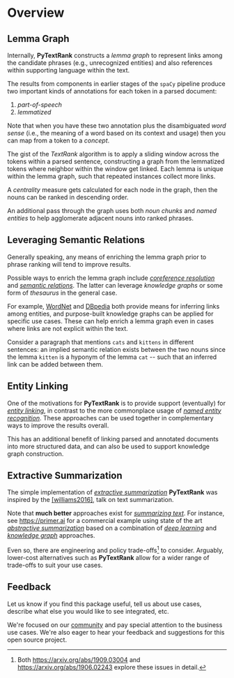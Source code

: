 # Overview

## Lemma Graph

Internally, **PyTextRank** constructs a *lemma graph* to represent
links among the candidate phrases (e.g., unrecognized entities) and
also references within supporting language within the text.


The results from components in earlier stages of the `spaCy` pipeline
produce two important kinds of annotations for each token in a parsed
document:

  1. *part-of-speech*
  2. *lemmatized*

Note that when you have these two annotation plus the disambiguated
*word sense* (i.e., the meaning of a word based on its context and
usage) then you can map from a token to a *concept*.

The gist of the *TextRank* algorithm is to apply a sliding window
across the tokens within a parsed sentence, constructing a graph from
the lemmatized tokens where neighbor within the window get linked.
Each lemma is unique within the lemma graph, such that repeated
instances collect more links.

A *centrality* measure gets calculated for each node in the graph,
then the nouns can be ranked in descending order.

An additional pass through the graph uses both *noun chunks* and
*named entities* to help agglomerate adjacent nouns into ranked
phrases.


## Leveraging Semantic Relations

Generally speaking, any means of enriching the lemma graph prior to
phrase ranking will tend to improve results.

Possible ways to enrich the lemma graph include
[*coreference resolution*](http://nlpprogress.com/english/coreference_resolution.html)
and
[*semantic relations*](https://en.wikipedia.org/wiki/Hyponymy_and_hypernymy).
The latter can leverage *knowledge graphs* or some form of *thesaurus*
in the general case.

For example,
[WordNet](https://spacy.io/universe/project/spacy-wordnet)
and
[DBpedia](https://wiki.dbpedia.org/)
both provide means for inferring links among entities, and
purpose-built knowledge graphs can be applied for specific use cases.
These can help enrich a lemma graph even in cases where links are not
explicit within the text.

Consider a paragraph that mentions `cats` and `kittens` in different
sentences: an implied semantic relation exists between the two nouns
since the lemma `kitten` is a hyponym of the lemma `cat` -- such that
an inferred link can be added between them.


## Entity Linking

One of the motivations for **PyTextRank** is to provide support (eventually) for
[*entity linking*](http://nlpprogress.com/english/entity_linking.html),
in contrast to the more commonplace usage of
[*named entity recognition*](http://nlpprogress.com/english/named_entity_recognition.html).
These approaches can be used together in complementary ways to improve
the results overall.

This has an additional benefit of linking parsed and annotated
documents into more structured data, and can also be used to support
knowledge graph construction.


## Extractive Summarization

The simple implementation of 
[*extractive summarization*](../glossary/#extractive-summarization)
**PyTextRank** was inspired by the
[[williams2016]](../biblio/#williams2016),
talk on text summarization.

Note that **much better** approaches exist for
[*summarizing text*](http://nlpprogress.com/english/summarization.html).
For instance, see <https://primer.ai> for a commercial example
using state of the art 
[*abstractive summarization*](../glossary/#abstractive-summarization)
based on a combination of
[*deep learning*](../glossary/#deep-learning)
and
[*knowledge graph*](../glossary/#knowledge-graph)
approaches.

Even so, there are engineering and policy trade-offs[^1] to consider.
Arguably, lower-cost alternatives such as **PyTextRank** allow for a
wider range of trade-offs to suit your use cases.
[^1]: Both <https://arxiv.org/abs/1909.03004> and <https://arxiv.org/abs/1906.02243> explore these issues in detail.


## Feedback

Let us know if you find this package useful, tell us about use cases, 
describe what else you would like to see integrated, etc.

We're focused on our [community](../#community-resources) 
and pay special attention to the business use cases.
We're also eager to hear your feedback and suggestions for this 
open source project.
